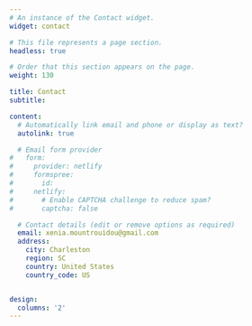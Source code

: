 ```yaml
---
# An instance of the Contact widget.
widget: contact

# This file represents a page section.
headless: true

# Order that this section appears on the page.
weight: 130

title: Contact
subtitle:

content:
  # Automatically link email and phone or display as text?
  autolink: true

  # Email form provider
#   form:
#     provider: netlify
#     formspree:
#       id:
#     netlify:
#       # Enable CAPTCHA challenge to reduce spam?
#       captcha: false

  # Contact details (edit or remove options as required)
  email: xenia.mountrouidou@gmail.com
  address:
    city: Charleston
    region: SC
    country: United States
    country_code: US


design:
  columns: '2'
---
```

